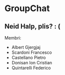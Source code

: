 # GroupChat

Neid Halp, plis? : ( 
---

Membri: 
- Albert Gjergjaj
- Scardoni Francesco 
- Castellano Pietro
- Donisan Ion Cristian
- Quintarelli Federico
